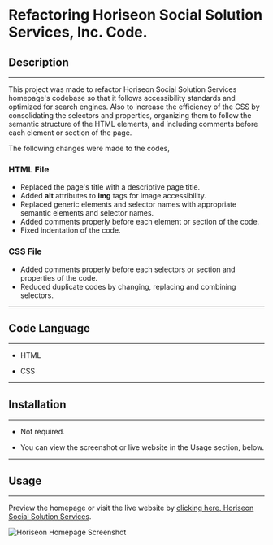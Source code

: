 # Refactoring Horiseon Social Solution Services, Inc. Code.


## Description
--------------

This project was made to refactor Horiseon Social Solution Services homepage's codebase so that it follows accessibility standards and optimized for search engines.
Also to increase the efficiency of the CSS by consolidating the selectors and properties, organizing them to follow the semantic structure of the HTML elements, and including comments before each element or section of the page.

The following changes were made to the codes,
### HTML File 
- Replaced the page's title with a descriptive page title.
- Added **alt** attributes to **img** tags for image accessibility.
- Replaced generic elements and selector names with appropriate semantic elements and selector names.
- Added comments properly before each element or section of the code.
- Fixed indentation of the code.

### CSS File
- Added comments properly before each selectors or section and properties of the code. 
- Reduced duplicate codes by changing, replacing and combining selectors.

--------------------------------------------------------------------------------------------------

## Code Language
----------------

- <p>HTML</p>
- <p>CSS</p>


--------------------------------------------------------------------------------------------------

## Installation
---------------
- <p>Not required.</p>
- <p>You can view the screenshot or live website in the Usage section, below.</p>

--------------------------------------------------------------------------------------------------

## Usage
--------
Preview the homepage or visit the live website by
 [clicking here, Horiseon Social Solution Services](https://skhai77.github.io/horiseon-code-refact/index.html).

![Horiseon Homepage Screenshot](assets/screenshots/horiseon-homepage.png)

